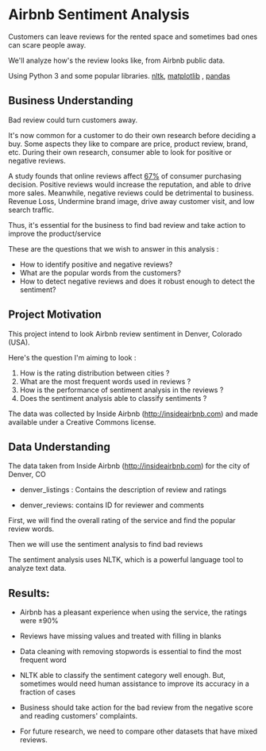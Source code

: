 # Airbnb Sentiment Analysis

Customers can leave reviews for the rented space and sometimes bad ones can scare people away.

We'll analyze how's the review looks like, from Airbnb public data.

Using Python 3 and some popular libraries. 
[nltk](https://www.nltk.org/), [matplotlib](https://matplotlib.org/) , [pandas](https://pandas.pydata.org/)


## Business Understanding

Bad review could turn customers away.

It's now common for a customer to do their own research before deciding a buy. 
Some aspects they like to compare are price, product review, brand, etc. 
During their own research, consumer able to look for positive or negative reviews.


A study founds that online reviews affect [67%](https://soundwave.co.uk/blog/study-finds-67-of-consumers-are-influenced-by-online-reviews) of consumer purchasing decision. 
Positive reviews would increase the reputation, and able to drive more sales. 
Meanwhile, negative reviews could be detrimental to business. Revenue Loss, Undermine brand image, drive away customer visit, and low search traffic.

Thus, it's essential for the business to find bad review and take action to improve the product/service

These are the questions that we wish to answer in this analysis : 
- How to identify positive and negative reviews? 
- What are the popular words from the customers? 
- How to detect negative reviews and does it robust enough to detect the sentiment?


## Project Motivation

This project intend to look Airbnb review sentiment in Denver, Colorado (USA). 

Here's the question I'm aiming to look :

1. How is the rating distribution between cities ? 
2. What are the most frequent words used in reviews ?
3. How is the performance of sentiment analysis in the reviews ?
4. Does the sentiment analysis able to classify sentiments ?

The data was collected by Inside Airbnb
(http://insideairbnb.com) and made available under a Creative Commons license.


## Data Understanding

The data taken from Inside Airbnb (http://insideairbnb.com) for the city of Denver, CO
- denver_listings : Contains the description of review and ratings

- denver_reviews: contains ID for reviewer and comments 
    
First, we will find the overall rating of the service and find the popular review words.

Then we will use the sentiment analysis to find bad reviews

The sentiment analysis uses NLTK, which is a powerful language tool to analyze text data. 


## Results:

- Airbnb has a pleasant experience when using the service, the ratings were ±90%

- Reviews have missing values and treated with filling in blanks

- Data cleaning with removing stopwords is essential to find the most frequent word

- NLTK able to classify the sentiment category well enough. But, sometimes would need human assistance to improve its accuracy in a fraction of cases

- Business should take action for the bad review from the negative score and reading customers' complaints. 

- For future research, we need to compare other datasets that have mixed reviews.
